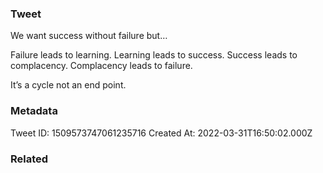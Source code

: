 ### Tweet
We want success without failure but…

Failure leads to learning.
Learning leads to success.
Success leads to complacency.
Complacency leads to failure.

It’s a cycle not an end point.

### Metadata
Tweet ID: 1509573747061235716
Created At: 2022-03-31T16:50:02.000Z

### Related

